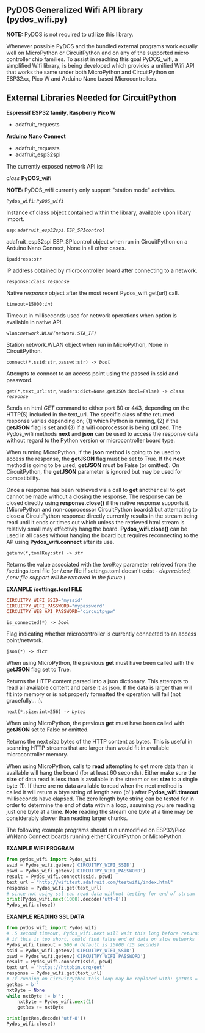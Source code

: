 ## PyDOS Generalized Wifi API library (pydos_wifi.py)

**NOTE:** PyDOS is not required to utlilize this library.

Whenever possible PyDOS and the bundled external programs work equally well on MicroPython or CircuitPython and on any of the supported micro controller chip families. To assist in reaching this goal PyDOS_wifi, a simplified Wifi library, is being developed which provides a unified Wifi API that works the same under both MicroPython and CircuitPython on ESP32xx, Pico W and Arduino Nano based Microcontrollers.

## External Libraries Needed for CircuitPython

**Espressif ESP32 family, Raspberry Pico W**

- adafruit_requests  

**Arduino Nano Connect**

- adafruit_requests
- adafruit_esp32spi


The currently exposed network API is:

*class* **PyDOS_wifi**

**NOTE:** PyDOS_wifi currently only support "station mode" activities.

`Pydos_wifi:`*`PyDOS_wifi`*

Instance of class object contained within the library, available upon libary import.

`esp:`*`adafruit_esp32spi.ESP_SPIcontrol`*

adafruit_esp32spi.ESP_SPIcontrol object when run in CircuitPython on a Arduino Nano Connect, None in all other cases.

`ipaddress:`*`str`*

IP address obtained by microcontroller board after connecting to a network.

`response:`*`class response`*

Native *response* object after the most recent Pydos_wifi.get(url) call.

`timeout=15000:`*`int`*

Timeout in milliseconds used for network operations when option is available in native API.

`wlan:`*`network.WLAN(network.STA_IF)`*

Station network.WLAN object when run in MicroPython, None in CircuitPython.


`connect(*,ssid:str,passwd:str) -> `*`bool`*

Attempts to connect to an access point using the passed in ssid and password.

`get(*,text_url:str,headers:dict=None,getJSON:bool=False) -> `*`class response`*

Sends an html *GET* command to either port 80 or 443, depending on the HTTP(S) included in the text_url. The specific class of the returned response varies depending on; (1) which Python is running, (2) if the **getJSON** flag is set and (3) if a wifi coprocessor is being utilized. The Pydos_wifi methods **next** and **json** can be used to access the response data without regard to the Python version or microcontroller board type.

When running MicroPython, if the **json** method is going to be used to access the response, the **getJSON** flag must be set to True. If the **next** method is going to be used, **getJSON** must be False (or omitted). On CircuitPython, the **getJSON** parameter is ignored but may be used for compatibility.

Once a response has been retrieved via a call to **get** another call to **get** cannot be made without a closing the response. The response can be closed directly using **response.close()** if the native response supports it (MicroPython and non-coprocessor CircuitPython boards) but attempting to close a CircuitPython response directly currently results in the stream being read until it ends or times out which unless the retrieved html stream is relativly small may effectivly hang the board. **Pydos_wifi.close()** can be used in all cases without hanging the board but requires reconnecting to the AP using **Pydos_wifi.connect** after its use.

`getenv(*,tomlKey:str) -> `*`str`*

Returns the value associated with the *tomlkey* parameter retrieved from the /settings.toml file (or /.env file if settings.toml doesn't exist - *depreciated, /.env file support will be removed in the future*.)

**EXAMPLE /settings.toml FILE**
```toml
CIRCUITPY_WIFI_SSID="myssid"
CIRCUITPY_WIFI_PASSWORD="mypassword"
CIRCUITPY_WEB_API_PASSWORD="circuitpypw"
```

`is_connected(*) -> `*`bool`*

Flag indicating whether microcontroller is currently connected to an access point/network.

`json(*) -> `*`dict`*

When using MicroPython, the previous **get** must have been called with the **getJSON** flag set to True.

Returns the HTTP content parsed into a json dictionary. This attempts to read all available content and parse it as json. If the data is larger than will fit into memory or is not properly formatted the operation will fail (not gracefully... :).

`next(*,size:int=256) -> `*`bytes`*

When using MicroPython, the previous **get** must have been called with **getJSON** set to False or omitted.

Returns the next *size* bytes of the HTTP content as bytes. This is useful in scanning HTTP streams that are larger than would fit in available microcontroller memory.

When using MicroPython, calls to **read** attempting to get more data than is available will hang the board (for at least 60 seconds). Either make sure the **size** of data read is less than is available in the stream or set **size** to a single byte (1). If there are no data available to read when the next method is called it will return a btye string of length zero (b'') after **Pydos_wifi.timeout** milliseconds have elapsed. The zero length byte string can be tested for in order to determine the end of data within a loop, assuming you are reading just one byte at a time. **Note** reading the stream one byte at a time may be considerably slower than reading larger chunks.


The following example programs should run unmodified on ESP32/Pico W/Nano Connect boards running either CircuitPython or MicroPython.

**EXAMPLE WIFI PROGRAM**
```py
from pydos_wifi import Pydos_wifi  
ssid = Pydos_wifi.getenv('CIRCUITPY_WIFI_SSID')  
pswd = Pydos_wifi.getenv('CIRCUITPY_WIFI_PASSWORD')  
result = Pydos_wifi.connect(ssid, pswd) 
text_url = "http://wifitest.adafruit.com/testwifi/index.html"  
response = Pydos_wifi.get(text_url)  
# since not using ssl can read data without testing for end of stream  
print(Pydos_wifi.next(1000).decode('utf-8'))  
Pydos_wifi.close()  
```

**EXAMPLE READING SSL DATA**
```py
from pydos_wifi import Pydos_wifi  
# .5 second timeout, Pydos_wifi.next will wait this long before returning b''  
# if this is too short, could find false end of data on slow networks  
Pydos_wifi.timeout = 500 # default is 15000 (15 seconds)  
ssid = Pydos_wifi.getenv('CIRCUITPY_WIFI_SSID')  
pswd = Pydos_wifi.getenv('CIRCUITPY_WIFI_PASSWORD')  
result = Pydos_wifi.connect(ssid, pswd) 
text_url = "https://httpbin.org/get"  
response = Pydos_wifi.get(text_url)  
# If running on CircuitPython this loop may be replaced with: getRes = Pydos_wifi.next(1000)  
getRes = b''  
nxtByte = None  
while nxtByte != b'':  
    nxtByte = Pydos_wifi.next(1)  
    getRes += nxtByte  

print(getRes.decode('utf-8'))  
Pydos_wifi.close()  
```
